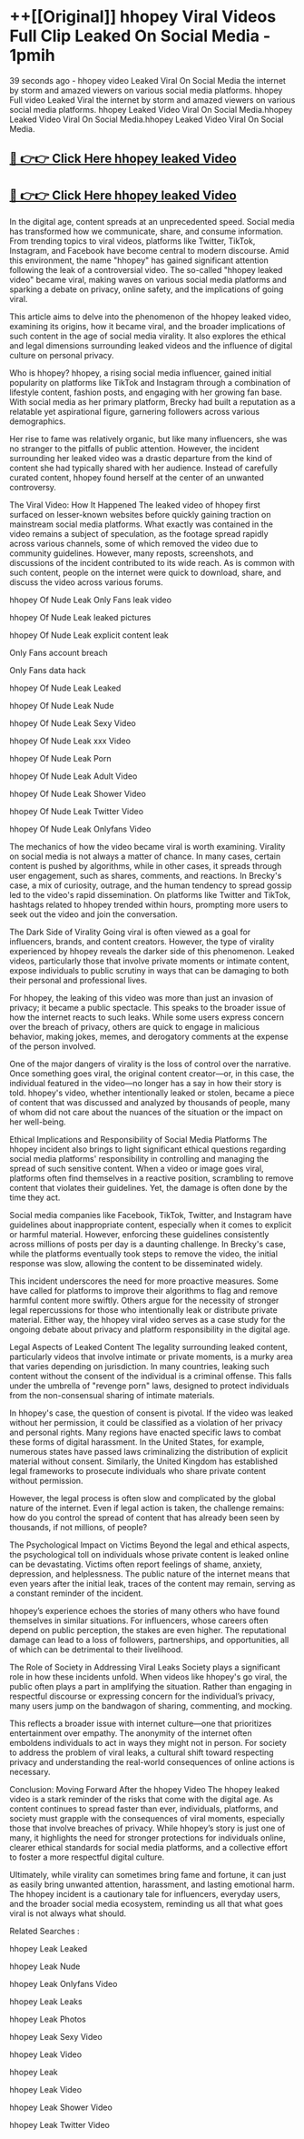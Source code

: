 # ++[[Original]] hhopey Viral Videos Full Clip Leaked On Social Media - 1pmih<br>

39 seconds ago - hhopey video Leaked Viral On Social Media the internet by storm and amazed viewers on various social media platforms.
hhopey Full video Leaked Viral the internet by storm and amazed viewers on various social media platforms. hhopey Leaked Video Viral On Social Media.hhopey Leaked Video Viral On Social Media.hhopey Leaked Video Viral On Social Media.<br>


## [🔴 👉👉 Click Here hhopey leaked Video ](https://onlyclips.site?title=hhopey&ref=git)

## [🔴 👉👉 Click Here hhopey leaked Video ](https://onlyclips.site?title=hhopey&ref=git)

In the digital age, content spreads at an unprecedented speed. Social media has transformed how we communicate, share, and consume information. From trending topics to viral videos, platforms like Twitter, TikTok, Instagram, and Facebook have become central to modern discourse. Amid this environment, the name "hhopey" has gained significant attention following the leak of a controversial video. The so-called "hhopey leaked video" became viral, making waves on various social media platforms and sparking a debate on privacy, online safety, and the implications of going viral.

This article aims to delve into the phenomenon of the hhopey leaked video, examining its origins, how it became viral, and the broader implications of such content in the age of social media virality. It also explores the ethical and legal dimensions surrounding leaked videos and the influence of digital culture on personal privacy.

Who is hhopey?
hhopey, a rising social media influencer, gained initial popularity on platforms like TikTok and Instagram through a combination of lifestyle content, fashion posts, and engaging with her growing fan base. With social media as her primary platform, Brecky had built a reputation as a relatable yet aspirational figure, garnering followers across various demographics.

Her rise to fame was relatively organic, but like many influencers, she was no stranger to the pitfalls of public attention. However, the incident surrounding her leaked video was a drastic departure from the kind of content she had typically shared with her audience. Instead of carefully curated content, hhopey found herself at the center of an unwanted controversy.

The Viral Video: How It Happened
The leaked video of hhopey first surfaced on lesser-known websites before quickly gaining traction on mainstream social media platforms. What exactly was contained in the video remains a subject of speculation, as the footage spread rapidly across various channels, some of which removed the video due to community guidelines. However, many reposts, screenshots, and discussions of the incident contributed to its wide reach. As is common with such content, people on the internet were quick to download, share, and discuss the video across various forums.

hhopey Of Nude Leak Only Fans leak video

hhopey Of Nude Leak leaked pictures

hhopey Of Nude Leak explicit content leak

Only Fans account breach

Only Fans data hack

hhopey Of Nude Leak Leaked

hhopey Of Nude Leak Nude

hhopey Of Nude Leak Sexy Video

hhopey Of Nude Leak xxx Video

hhopey Of Nude Leak Porn

hhopey Of Nude Leak Adult Video

hhopey Of Nude Leak Shower Video

hhopey Of Nude Leak Twitter Video

hhopey Of Nude Leak Onlyfans Video

The mechanics of how the video became viral is worth examining. Virality on social media is not always a matter of chance. In many cases, certain content is pushed by algorithms, while in other cases, it spreads through user engagement, such as shares, comments, and reactions. In Brecky's case, a mix of curiosity, outrage, and the human tendency to spread gossip led to the video's rapid dissemination. On platforms like Twitter and TikTok, hashtags related to hhopey trended within hours, prompting more users to seek out the video and join the conversation.

The Dark Side of Virality
Going viral is often viewed as a goal for influencers, brands, and content creators. However, the type of virality experienced by hhopey reveals the darker side of this phenomenon. Leaked videos, particularly those that involve private moments or intimate content, expose individuals to public scrutiny in ways that can be damaging to both their personal and professional lives.

For hhopey, the leaking of this video was more than just an invasion of privacy; it became a public spectacle. This speaks to the broader issue of how the internet reacts to such leaks. While some users express concern over the breach of privacy, others are quick to engage in malicious behavior, making jokes, memes, and derogatory comments at the expense of the person involved.

One of the major dangers of virality is the loss of control over the narrative. Once something goes viral, the original content creator—or, in this case, the individual featured in the video—no longer has a say in how their story is told. hhopey's video, whether intentionally leaked or stolen, became a piece of content that was discussed and analyzed by thousands of people, many of whom did not care about the nuances of the situation or the impact on her well-being.

Ethical Implications and Responsibility of Social Media Platforms
The hhopey incident also brings to light significant ethical questions regarding social media platforms' responsibility in controlling and managing the spread of such sensitive content. When a video or image goes viral, platforms often find themselves in a reactive position, scrambling to remove content that violates their guidelines. Yet, the damage is often done by the time they act.

Social media companies like Facebook, TikTok, Twitter, and Instagram have guidelines about inappropriate content, especially when it comes to explicit or harmful material. However, enforcing these guidelines consistently across millions of posts per day is a daunting challenge. In Brecky's case, while the platforms eventually took steps to remove the video, the initial response was slow, allowing the content to be disseminated widely.

This incident underscores the need for more proactive measures. Some have called for platforms to improve their algorithms to flag and remove harmful content more swiftly. Others argue for the necessity of stronger legal repercussions for those who intentionally leak or distribute private material. Either way, the hhopey viral video serves as a case study for the ongoing debate about privacy and platform responsibility in the digital age.

Legal Aspects of Leaked Content
The legality surrounding leaked content, particularly videos that involve intimate or private moments, is a murky area that varies depending on jurisdiction. In many countries, leaking such content without the consent of the individual is a criminal offense. This falls under the umbrella of "revenge porn" laws, designed to protect individuals from the non-consensual sharing of intimate materials.

In hhopey's case, the question of consent is pivotal. If the video was leaked without her permission, it could be classified as a violation of her privacy and personal rights. Many regions have enacted specific laws to combat these forms of digital harassment. In the United States, for example, numerous states have passed laws criminalizing the distribution of explicit material without consent. Similarly, the United Kingdom has established legal frameworks to prosecute individuals who share private content without permission.

However, the legal process is often slow and complicated by the global nature of the internet. Even if legal action is taken, the challenge remains: how do you control the spread of content that has already been seen by thousands, if not millions, of people?

The Psychological Impact on Victims
Beyond the legal and ethical aspects, the psychological toll on individuals whose private content is leaked online can be devastating. Victims often report feelings of shame, anxiety, depression, and helplessness. The public nature of the internet means that even years after the initial leak, traces of the content may remain, serving as a constant reminder of the incident.

hhopey’s experience echoes the stories of many others who have found themselves in similar situations. For influencers, whose careers often depend on public perception, the stakes are even higher. The reputational damage can lead to a loss of followers, partnerships, and opportunities, all of which can be detrimental to their livelihood.

The Role of Society in Addressing Viral Leaks
Society plays a significant role in how these incidents unfold. When videos like hhopey's go viral, the public often plays a part in amplifying the situation. Rather than engaging in respectful discourse or expressing concern for the individual’s privacy, many users jump on the bandwagon of sharing, commenting, and mocking.

This reflects a broader issue with internet culture—one that prioritizes entertainment over empathy. The anonymity of the internet often emboldens individuals to act in ways they might not in person. For society to address the problem of viral leaks, a cultural shift toward respecting privacy and understanding the real-world consequences of online actions is necessary.

Conclusion: Moving Forward After the hhopey Video
The hhopey leaked video is a stark reminder of the risks that come with the digital age. As content continues to spread faster than ever, individuals, platforms, and society must grapple with the consequences of viral moments, especially those that involve breaches of privacy. While hhopey’s story is just one of many, it highlights the need for stronger protections for individuals online, clearer ethical standards for social media platforms, and a collective effort to foster a more respectful digital culture.

Ultimately, while virality can sometimes bring fame and fortune, it can just as easily bring unwanted attention, harassment, and lasting emotional harm. The hhopey incident is a cautionary tale for influencers, everyday users, and the broader social media ecosystem, reminding us all that what goes viral is not always what should.

Related Searches :

hhopey Leak Leaked

hhopey Leak Nude

hhopey Leak Onlyfans Video

hhopey Leak Leaks

hhopey Leak Photos

hhopey Leak Sexy Video

hhopey Leak Video

hhopey Leak

hhopey Leak Video

hhopey Leak Shower Video

hhopey Leak Twitter Video

